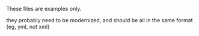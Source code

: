 These files are examples only. 

they probably need to be modernized, and should be all in the same format (eg, yml, not xml)
